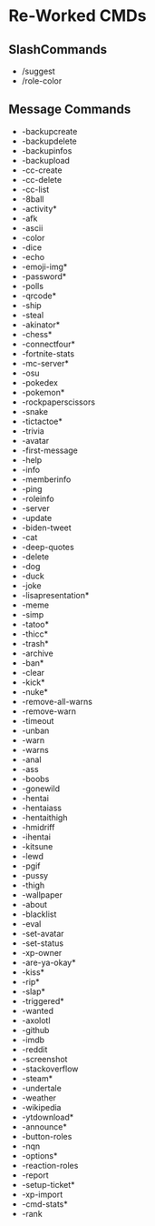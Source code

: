 # Re-Worked CMDs

## SlashCommands

- /suggest
- /role-color

## Message Commands

- -backupcreate
- -backupdelete
- -backupinfos
- -backupload
- -cc-create
- -cc-delete
- -cc-list
- -8ball
- -activity*
- -afk
- -ascii
- -color
- -dice
- -echo
- -emoji-img*
- -password*
- -polls
- -qrcode*
- -ship
- -steal
- -akinator*
- -chess*
- -connectfour*
- -fortnite-stats
- -mc-server*
- -osu
- -pokedex
- -pokemon*
- -rockpaperscissors
- -snake
- -tictactoe*
- -trivia
- -avatar
- -first-message
- -help
- -info
- -memberinfo
- -ping
- -roleinfo
- -server
- -update
- -biden-tweet
- -cat
- -deep-quotes
- -delete
- -dog
- -duck
- -joke
- -lisapresentation*
- -meme
- -simp
- -tatoo*
- -thicc*
- -trash*
- -archive
- -ban*
- -clear
- -kick*
- -nuke*
- -remove-all-warns
- -remove-warn
- -timeout
- -unban
- -warn
- -warns
- -anal
- -ass
- -boobs
- -gonewild
- -hentai
- -hentaiass
- -hentaithigh
- -hmidriff
- -ihentai
- -kitsune
- -lewd
- -pgif
- -pussy
- -thigh
- -wallpaper
- -about
- -blacklist
- -eval
- -set-avatar
- -set-status
- -xp-owner
- -are-ya-okay*
- -kiss*
- -rip*
- -slap*
- -triggered*
- -wanted
- -axolotl
- -github
- -imdb
- -reddit
- -screenshot
- -stackoverflow
- -steam*
- -undertale
- -weather
- -wikipedia
- -ytdownload*
- -announce*
- -button-roles
- -nqn
- -options*
- -reaction-roles
- -report
- -setup-ticket*
- -xp-import
- -cmd-stats*
- -rank